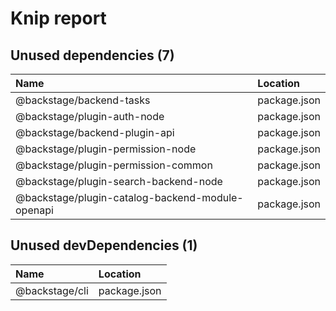 # Knip report

## Unused dependencies (7)

| Name                                             | Location     |
|:-------------------------------------------------|:-------------|
| @backstage/backend-tasks                         | package.json |
| @backstage/plugin-auth-node                      | package.json |
| @backstage/backend-plugin-api                    | package.json |
| @backstage/plugin-permission-node                | package.json |
| @backstage/plugin-permission-common              | package.json |
| @backstage/plugin-search-backend-node            | package.json |
| @backstage/plugin-catalog-backend-module-openapi | package.json |

## Unused devDependencies (1)

| Name           | Location     |
|:---------------|:-------------|
| @backstage/cli | package.json |

